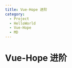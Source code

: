 ```yaml
---
title: Vue-Hope 进阶
category:
  - Project
  - HelloWorld
  - Vue-Hope
  - MD
---
```


# Vue-Hope 进阶

